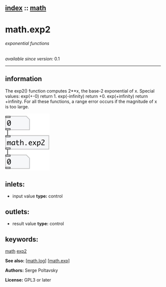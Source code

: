 [index](index.html) :: [math](category_math.html)
---

# math.exp2

###### exponential functions

*available since version:* 0.1

---


## information
The exp2() function computes 2**x, the base-2 exponential of x.
Special values:
exp(+-0) return 1.
exp(-infinity) return +0.
exp(+infinity) return +infinity.
For all these functions, a range error occurs if the magnitude of x is too
            large.



[![example](../examples/img/math.exp2.jpg)](../examples/pd/math.exp2.pd)









## inlets:

* input value 
__type:__ control<br>



## outlets:

* result value
__type:__ control<br>



## keywords:

[math](keywords/math.html)
[exp2](keywords/exp2.html)



**See also:**
[\[math.log\]](math.log.html)
[\[math.exp\]](math.exp.html)




**Authors:** Serge Poltavsky




**License:** GPL3 or later





